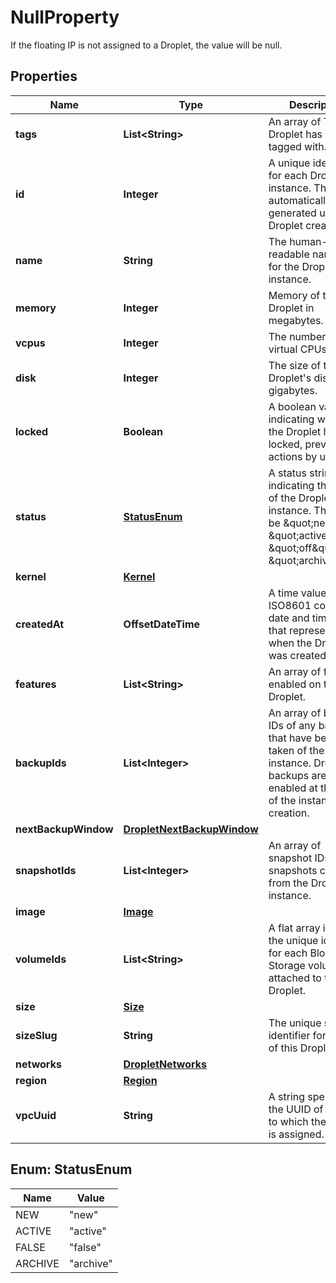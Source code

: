 

# NullProperty

If the floating IP is not assigned to a Droplet, the value will be null.

## Properties

| Name | Type | Description | Notes |
|------------ | ------------- | ------------- | -------------|
|**tags** | **List&lt;String&gt;** | An array of Tags the Droplet has been tagged with. |  [optional] |
|**id** | **Integer** | A unique identifier for each Droplet instance. This is automatically generated upon Droplet creation. |  [optional] |
|**name** | **String** | The human-readable name set for the Droplet instance. |  [optional] |
|**memory** | **Integer** | Memory of the Droplet in megabytes. |  [optional] |
|**vcpus** | **Integer** | The number of virtual CPUs. |  [optional] |
|**disk** | **Integer** | The size of the Droplet&#39;s disk in gigabytes. |  [optional] |
|**locked** | **Boolean** | A boolean value indicating whether the Droplet has been locked, preventing actions by users. |  [optional] |
|**status** | [**StatusEnum**](#StatusEnum) | A status string indicating the state of the Droplet instance. This may be \&quot;new\&quot;, \&quot;active\&quot;, \&quot;off\&quot;, or \&quot;archive\&quot;. |  [optional] |
|**kernel** | [**Kernel**](Kernel.md) |  |  [optional] |
|**createdAt** | **OffsetDateTime** | A time value given in ISO8601 combined date and time format that represents when the Droplet was created. |  [optional] |
|**features** | **List&lt;String&gt;** | An array of features enabled on this Droplet. |  [optional] |
|**backupIds** | **List&lt;Integer&gt;** | An array of backup IDs of any backups that have been taken of the Droplet instance.  Droplet backups are enabled at the time of the instance creation. |  [optional] |
|**nextBackupWindow** | [**DropletNextBackupWindow**](DropletNextBackupWindow.md) |  |  [optional] |
|**snapshotIds** | **List&lt;Integer&gt;** | An array of snapshot IDs of any snapshots created from the Droplet instance. |  [optional] |
|**image** | [**Image**](Image.md) |  |  [optional] |
|**volumeIds** | **List&lt;String&gt;** | A flat array including the unique identifier for each Block Storage volume attached to the Droplet. |  [optional] |
|**size** | [**Size**](Size.md) |  |  [optional] |
|**sizeSlug** | **String** | The unique slug identifier for the size of this Droplet. |  [optional] |
|**networks** | [**DropletNetworks**](DropletNetworks.md) |  |  [optional] |
|**region** | [**Region**](Region.md) |  |  [optional] |
|**vpcUuid** | **String** | A string specifying the UUID of the VPC to which the Droplet is assigned. |  [optional] |



## Enum: StatusEnum

| Name | Value |
|---- | -----|
| NEW | &quot;new&quot; |
| ACTIVE | &quot;active&quot; |
| FALSE | &quot;false&quot; |
| ARCHIVE | &quot;archive&quot; |



